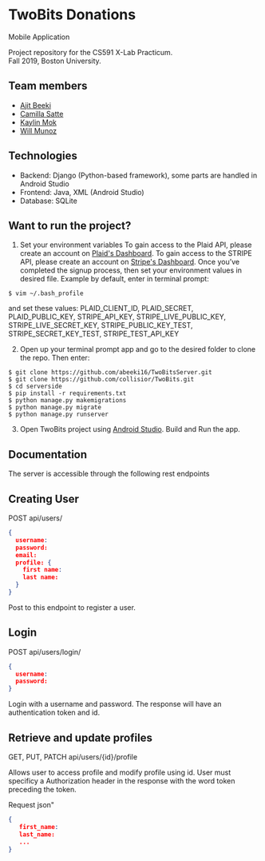 # TwoBits Donations
Mobile Application

Project repository for the CS591 X-Lab Practicum. <br />
Fall 2019, Boston University.

## Team members
* [Ajit Beeki](https://github.com/abeeki16)
* [Camilla Satte](https://github.com/collisior)
* [Kaylin Mok](https://github.com/mhkaylyn)
* [Will Munoz](https://github.com/WillPower98)


## Technologies

* Backend: Django (Python-based framework), some parts are handled in Android Studio
* Frontend: Java, XML (Android Studio)
* Database: SQLite


## Want to run the project?

1. Set your environment variables
To gain access to the Plaid API, please create an account on [Plaid's Dashboard](https://dashboard.plaid.com/signin). 
To gain access to the STRIPE API, please create an account on [Stripe's Dashboard](https://dashboard.stripe.com/login). 
Once you’ve completed the signup process, then set your environment values in desired file.
Example by default, enter in terminal prompt:

```
$ vim ~/.bash_profile
```

and set these values: PLAID_CLIENT_ID, PLAID_SECRET, PLAID_PUBLIC_KEY, STRIPE_API_KEY, STRIPE_LIVE_PUBLIC_KEY, STRIPE_LIVE_SECRET_KEY, STRIPE_PUBLIC_KEY_TEST, STRIPE_SECRET_KEY_TEST, STRIPE_TEST_API_KEY

2. Open up your terminal prompt app and go to the desired folder to clone the repo. Then enter:

```
$ git clone https://github.com/abeeki16/TwoBitsServer.git
$ git clone https://github.com/collisior/TwoBits.git
$ cd serverside
$ pip install -r requirements.txt
$ python manage.py makemigrations
$ python manage.py migrate
$ python manage.py runserver
```

3. Open TwoBits project using [Android Studio](https://developer.android.com/studio/install). Build and Run the app.

## Documentation

The server is accessible through the following rest endpoints

## Creating User

POST api/users/

```json
{
  username:
  password:
  email:
  profile: {
    first name:
    last name:
  }
}
```
Post to this endpoint to register a user.

## Login
POST api/users/login/

```json
{
  username:
  password:
}
```
Login with a username and password. The response will have an authentication token and id.

## Retrieve and update profiles 
GET, PUT, PATCH api/users/{id}/profile

Allows user to access profile and modify profile using id. User must specificy a Authorization header in the response with the word token preceding the token.

Request json"

```json
{
   first_name:
   last_name:
   ...
}
```




